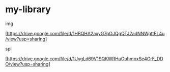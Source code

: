 # my-library


img

[https://drive.google.com/file/d/1HBQHA2axyG7pOJQgQTJ2adNNWgttEL4u/view?usp=sharing]

spl

[https://drive.google.com/file/d/1UygLd69V1SQKWRHuOuhmpxSe4GrF_DDO/view?usp=sharing]


